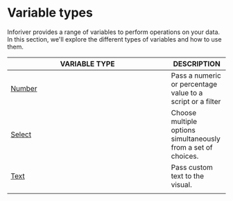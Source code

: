 # Variable types

Inforiver provides a range of variables to perform operations on your data. In this section, we'll explore the different types of variables and how to use them.

<table><thead><tr><th width="354">VARIABLE TYPE</th><th>DESCRIPTION</th></tr></thead><tbody><tr><td><a href="number.md">Number</a></td><td>Pass a numeric or percentage value to a script or a filter</td></tr><tr><td><a href="select.md">Select</a></td><td>Choose multiple options simultaneously from a set of choices.</td></tr><tr><td><a href="text.md">Text</a></td><td>Pass custom text to the visual.</td></tr><tr><td></td><td></td></tr></tbody></table>
